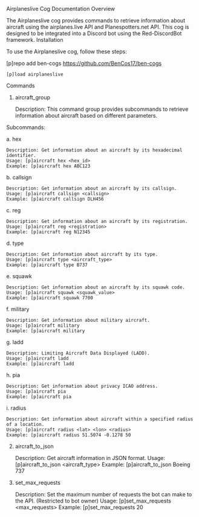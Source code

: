 Airplaneslive Cog Documentation
Overview

The Airplaneslive cog provides commands to retrieve information about aircraft using the airplanes.live API and Planespotters.net API. This cog is designed to be integrated into a Discord bot using the Red-DiscordBot framework.
Installation

To use the Airplaneslive cog, follow these steps:

    


[p]repo add ben-cogs https://github.com/BenCos17/ben-cogs



    [p]load airplaneslive

Commands
1. aircraft_group

    Description: This command group provides subcommands to retrieve information about aircraft based on different parameters.

Subcommands:    

a. hex

    Description: Get information about an aircraft by its hexadecimal identifier.
    Usage: [p]aircraft hex <hex_id>
    Example: [p]aircraft hex ABC123

b. callsign

    Description: Get information about an aircraft by its callsign.
    Usage: [p]aircraft callsign <callsign>
    Example: [p]aircraft callsign DLH456

c. reg

    Description: Get information about an aircraft by its registration.
    Usage: [p]aircraft reg <registration>
    Example: [p]aircraft reg N12345

d. type

    Description: Get information about aircraft by its type.
    Usage: [p]aircraft type <aircraft_type>
    Example: [p]aircraft type B737

e. squawk

    Description: Get information about an aircraft by its squawk code.
    Usage: [p]aircraft squawk <squawk_value>
    Example: [p]aircraft squawk 7700

f. military

    Description: Get information about military aircraft.
    Usage: [p]aircraft military
    Example: [p]aircraft military

g. ladd

    Description: Limiting Aircraft Data Displayed (LADD).
    Usage: [p]aircraft ladd
    Example: [p]aircraft ladd

h. pia

    Description: Get information about privacy ICAO address.
    Usage: [p]aircraft pia
    Example: [p]aircraft pia

i. radius

    Description: Get information about aircraft within a specified radius of a location.
    Usage: [p]aircraft radius <lat> <lon> <radius>
    Example: [p]aircraft radius 51.5074 -0.1278 50

2. aircraft_to_json

    Description: Get aircraft information in JSON format.
    Usage: [p]aircraft_to_json <aircraft_type>
    Example: [p]aircraft_to_json Boeing 737

3. set_max_requests

    Description: Set the maximum number of requests the bot can make to the API. (Restricted to bot owner)
    Usage: [p]set_max_requests <max_requests>
    Example: [p]set_max_requests 20
